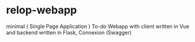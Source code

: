 # relop-webapp
minimal ( Single Page Application ) To-do Webapp with client written in Vue and backend written in Flask, Connexion (Swagger)
